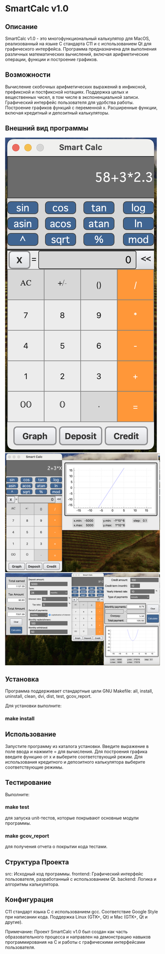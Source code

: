 # SmartCalc v1.0

## Описание

SmartCalc v1.0 - это многофункциональный калькулятор для MacOS, реализованный на языке C стандарта C11 и с использованием Qt для графического интерфейса. Программа предназначена для выполнения различных математических вычислений, включая арифметические операции, функции и построение графиков.

## Возможности

Вычисление скобочных арифметических выражений в инфиксной, префиксной и постфиксной нотациях.
Поддержка целых и вещественных чисел, в том числе в экспоненциальной записи.
Графический интерфейс пользователя для удобства работы.
Построение графиков функций с переменной x.
Расширенные функции, включая кредитный и депозитный калькуляторы.

## Внешний вид программы 

![Основной модуль](../materials/images/screenshot_01.png)
![Основной модуль с графиком](../materials/images/screenshot_03.png)
![Все модули](../materials/images/screenshot_02.png)

## Установка

Программа поддерживает стандартные цели GNU Makefile: all, install, uninstall, clean, dvi, dist, test, gcov_report. 

Для установки выполните:

### make install

## Использование

Запустите программу из каталога установки. Введите выражение в поле ввода и нажмите = для вычисления. Для построения графика введите функцию от x и выберите соответствующий режим. Для использования кредитного и депозитного калькулятора выберите соответствующие режимы.

## Тестирование

Выполните:

### make test

для запуска unit-тестов, которые покрывают основные модули программы.

### make gcov_report 

для получения отчета о покрытии кода тестами.

## Структура Проекта

src: Исходный код программы.
frontend: Графический интерфейс пользователя, разработанный с использованием Qt.
backend: Логика и алгоритмы калькулятора.

## Конфигурация

C11 стандарт языка C с использованием gcc.
Соответствие Google Style при написании кода.
Поддержка Linux (GTK+, Qt) и Mac (GTK+, Qt и другие).

Примечание: Проект SmartCalc v1.0 был создан как часть образовательного процесса и направлен на демонстрацию навыков программирования на C и работы с графическими интерфейсами пользователя.